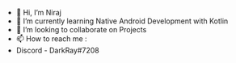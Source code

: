 - 👋 Hi, I’m Niraj
- 🌱 I’m currently learning Native Android Development with Kotlin 
- 💞️ I’m looking to collaborate on Projects
- 📫 How to reach me :
- Discord - DarkRay#7208

<!---
DarkRay24/DarkRay24 is a ✨ special ✨ repository because its `README.md` (this file) appears on your GitHub profile.
You can click the Preview link to take a look at your changes.
--->
